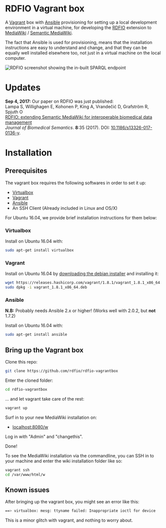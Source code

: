 # RDFIO Vagrant box

A [Vagrant](https://www.vagrantup.com/) box with
[Ansible](https://www.ansible.com/) provisioning for setting up a local
development environment in a virtual machine, for developing the
[RDFIO](https://github.com/rdfio/RDFIO) extension to
[MediaWiki](https://www.mediawiki.org) / [Semantic MediaWiki](https://www.semantic-mediawiki.org).

The fact that Ansible is used for provisioning, means that the installation
instructions are easy to understand and change, and that they can be equally
well installed elsewhere too, not just in a virtual machine on the local
computer.

![RDFIO screenshot showing the in-built SPARQL endpoint](http://i.imgur.com/PMMIHZ4.png)

# Updates

**Sep 4, 2017:** Our paper on RDFIO was just published:<br>
Lampa S, Willighagen E, Kohonen P, King A, Vrandečić D, Grafström R, Spjuth O<br> 
[RDFIO: extending Semantic MediaWiki for interoperable biomedical data management](https://jbiomedsem.biomedcentral.com/articles/10.1186/s13326-017-0136-y)<br>
*Journal of Biomedical Semantics*. **8**:35 (2017). DOI: [10.1186/s13326-017-0136-y](https://dx.doi.org/10.1186/s13326-017-0136-y).

# Installation

## Prerequisites

The vagrant box requires the following softwares in order to set it up:

- [Virtualbox](https://www.virtualbox.org/)
- [Vagrant](https://www.vagrantup.com/)
- [Ansible](https://www.ansible.com/)
- An SSH Client (Already included in Linux and OS/X)

For Ubuntu 16.04, we provide brief installation instructions for them below:

### Virtualbox

Install on Ubuntu 16.04 with:

```bash
sudo apt-get install virtualbox
```

### Vagrant

Install on Ubuntu 16.04 by [downloading the debian installer](https://www.vagrantup.com/downloads.html) and installing it:

```bash
wget https://releases.hashicorp.com/vagrant/1.8.1/vagrant_1.8.1_x86_64.deb
sudo dpkg -i vagrant_1.8.1_x86_64.deb
```

### Ansible

**N.B:** Probably needs Ansible 2.x or higher! (Works well with 2.0.2, but **not** 1.7.2)

Install on Ubuntu 16.04 with:

```bash
sudo apt-get install ansible
```

## Bring up the Vagrant box

Clone this repo:

```bash
git clone https://github.com/rdfio/rdfio-vagrantbox
```
Enter the cloned folder:

```bash
cd rdfio-vagrantbox
```

... and let vagrant take care of the rest:

```bash
vagrant up
```

Surf in to your new MediaWiki installation on:

* [localhost:8080/w](http://localhost:8080/w)

Log in with "Admin" and "changethis".

Done!

To see the MediaWiki installation via the commandline, you can SSH in to your machine and enter the wiki installation folder like so:

```bash
vagrant ssh
cd /var/www/html/w
```

## Known issues

After bringing up the vagrant box, you might see an error like this:

```bash
==> virtualbox: mesg: ttyname failed: Inappropriate ioctl for device
```

This is a minor glitch with vagrant, and nothing to worry about.
